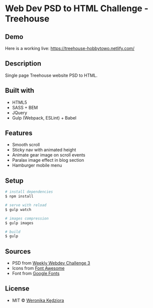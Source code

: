 # Web Dev PSD to HTML Challenge - Treehouse

## Demo
Here is a working live: https://treehouse-hobbytowo.netlify.com/

## Description
Single page Treehouse website PSD to HTML.

## Built with
- HTML5
- SASS + BEM
- JQuery
- Gulp (Webpack, ESLint) + Babel

## Features
- Smooth scroll
- Sticky nav with animated height
- Animate gear image on scroll events
- Paralax image effect in blog section
- Hamburger mobile menu

## Setup

``` bash
# install dependencies
$ npm install

# serve with reload
$ gulp watch

# images compression
$ gulp images

# build
$ gulp
```

## Sources
- PSD from [Weekly Webdev Challenge 3](https://drive.google.com/drive/folders/0Bw2hu70L5Ye_VkhvdDZhN3haSlE)
- Icons from [Font Awesome ](https://fontawesome.com/icons?d=gallery)
- Font from [Google Fonts ](https://fonts.google.com/)

## License
- MIT © [Weronika Kędziora ](https://github.com/Hobbytowo)
